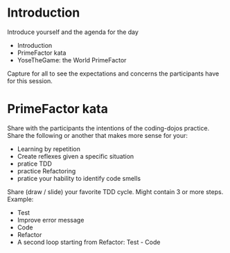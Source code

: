 # Introduction

Introduce yourself and the agenda for the day
* Introduction
* PrimeFactor kata
* YoseTheGame: the World PrimeFactor

Capture for all to see the expectations and concerns the participants have for this session.

# PrimeFactor kata

Share with the participants the intentions of the coding-dojos practice. 
Share the following or another that makes more sense for your:
* Learning by repetition
* Create reflexes given a specific situation
* pratice TDD
* practice Refactoring
* pratice your hability to identify code smells

Share (draw / slide) your favorite TDD cycle. Might contain 3 or more steps.
Example:
* Test
* Improve error message
* Code
* Refactor
* A second loop starting from Refactor: Test - Code


